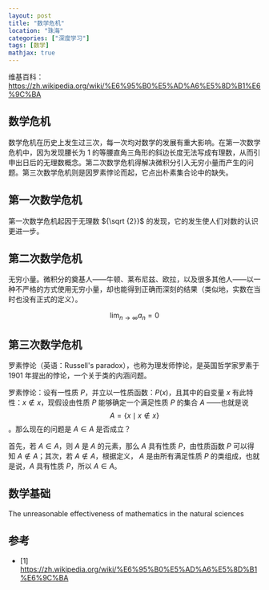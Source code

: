 ```yaml
---
layout: post
title: "数学危机"
location: "珠海"
categories: ["深度学习"]
tags: [数学]
mathjax: true
---
```


维基百科：<https://zh.wikipedia.org/wiki/%E6%95%B0%E5%AD%A6%E5%8D%B1%E6%9C%BA>


## 数学危机

数学危机在历史上发生过三次，每一次均对数学的发展有重大影响。在第一次数学危机中，因为发现腰长为 1 的等腰直角三角形的斜边长度无法写成有理数，从而引申出日后的无理数概念。第二次数学危机得解决微积分引入无穷小量而产生的问题。第三次数学危机则是因罗素悖论而起，它点出朴素集合论中的缺失。


## 第一次数学危机

第一次数学危机起因于无理数 ${\sqrt {2}}$ 的发现，它的发生使人们对数的认识更进一步。


## 第二次数学危机

无穷小量。微积分的奠基人——牛顿、莱布尼兹、欧拉，以及很多其他人——以一种不严格的方式使用无穷小量，却也能得到正确而深刻的结果（类似地，实数在当时也没有正式的定义）。

$$\lim_{n\to \infty} a_n = 0$$


## 第三次数学危机

罗素悖论（英语：Russell's paradox），也称为理发师悖论，是英国哲学家罗素于 1901 年提出的悖论，一个关于类的内涵问题。

罗素悖论：设有一性质 $P$，并立以一性质函数：$P(x)$，且其中的自变量 $x$ 有此特性：$x\not \in x$，现假设由性质 $P$ 能够确定一个满足性质 $P$ 的集合 $A$ ——也就是说 $$A=\{x \mid x \notin x\}$$。那么现在的问题是 $A\in A$ 是否成立？

首先，若 $A\in A$，则 $A$ 是 $A$ 的元素，那么 $A$ 具有性质 $P$，由性质函数 $P$ 可以得知 $A\not \in A$；其次，若 $A\not \in A$，根据定义， $A$ 是由所有满足性质 $P$ 的类组成，也就是说，$A$ 具有性质 $P$，所以 $A\in A$。


## 数学基础

The unreasonable effectiveness of mathematics in the natural sciences


## 参考

- [1] <https://zh.wikipedia.org/wiki/%E6%95%B0%E5%AD%A6%E5%8D%B1%E6%9C%BA>
